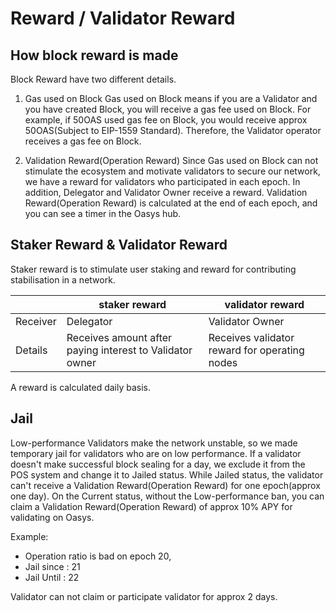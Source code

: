 # Reward / Validator Reward

## How block reward is made
Block Reward have two different details.

1. Gas used on Block
Gas used on Block means if you are a Validator and you have created Block, you will receive a gas fee used on Block. For example, if 50OAS used gas fee on Block, you would receive approx 50OAS(Subject to EIP-1559 Standard). Therefore, the Validator operator receives a gas fee on Block.

2. Validation Reward(Operation Reward)
Since Gas used on Block can not stimulate the ecosystem and motivate validators to secure our network, we have a reward for validators who participated in each epoch. In addition, Delegator and Validator Owner receive a reward. Validation Reward(Operation Reward) is calculated at the end of each epoch, and you can see a timer in the Oasys hub.

## Staker Reward & Validator Reward

Staker reward is to stimulate user staking and reward for contributing stabilisation in a network.

||staker reward| validator reward|
|-----------|-----------|-----------|
|Receiver| Delegator | Validator Owner|
|Details| Receives amount after paying interest to Validator owner | Receives validator reward for operating nodes |

A reward is calculated daily basis.

## Jail 

Low-performance Validators make the network unstable, so we made temporary jail for validators who are on low performance.
If a validator doesn't make successful block sealing for a day, we exclude it from the POS system and change it to Jailed status. 
While Jailed status, the validator can't receive a Validation Reward(Operation Reward) for one epoch(approx one day).
On the Current status, without the Low-performance ban, you can claim a Validation Reward(Operation Reward) of approx 10% APY for validating on Oasys.

Example: 
- Operation ratio is bad on epoch 20, 
- Jail since : 21
- Jail Until : 22

Validator can not claim or participate validator for approx 2 days.
